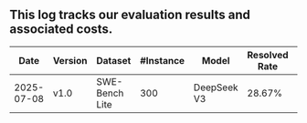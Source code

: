 ## This log tracks our evaluation results and associated costs.

| Date       | Version  | Dataset      |  #Instance  | Model         |Resolved Rate  |  API Cost |    Notes |
|------------|----------|--------------|------------|----------------|-------------- |---------- |---------- |
| 2025-07-08 | v1.0     |SWE-Bench Lite|  300       |  DeepSeek V3   | 28.67%        | $80.05    |    -      |
